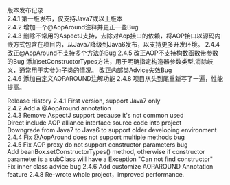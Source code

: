 版本发布记录  
2.4.1 第一版发布，仅支持Java7或以上版本  
2.4.2 增加一个@AopAround注释并更正一些Bug    
2.4.3 删除不常用的AspectJ支持，去除对Aop接口的依赖，将AOP接口以源码内嵌方式包含在项目内，从Java7降级到Java6发布，以支持更多开发环境。 
2.4.4 改正@AopAround不支持多个方法的Bug
2.4.5 改正AOP不支持构数函数带参数的Bug
      添加setConstructorTypes方法，用于明确指定构造器参数类型,消除岐义，通常用于实参为子类的情况。
      改正内部类Advice失效Bug 	  
2.4.6 添加自定义AOPAROUND注解功能
2.4.8 项目从头到尾重新写了一遍，性能提高。

Release History
2.4.1 First version, support Java7 only  
2.4.2 Add a @AopAround annotation  
2.4.3 Remove AspectJ support because it's not common used  
      Direct include AOP alliance interface source code into project   
      Downgrade from Java7 to Java6 to support older developing environment  
2.4.4 Fix @AopAround does not support multiple methods bug  
2.4.5 Fix AOP proxy do not support constructor parameters bug  
      Add beanBox.setConstructorTypes() method, otherwise if constructor parameter is a subClass will have a Exception "Can not find constructor"  
	  Fix inner class advice bug
2.4.6 Add customize AOPAROUND Annotation feature 
2.4.8 Re-wrote whole project，improved performance.